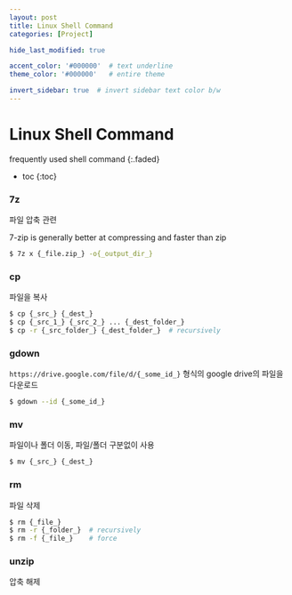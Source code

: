 ```yaml
---
layout: post
title: Linux Shell Command
categories: [Project]

hide_last_modified: true

accent_color: '#000000'  # text underline
theme_color: '#000000'   # entire theme

invert_sidebar: true  # invert sidebar text color b/w
---
```


# Linux Shell Command

frequently used shell command
{:.faded}

- toc
{:toc}

### 7z

파일 압축 관련

7-zip is generally better at compressing and faster than zip

~~~sh
$ 7z x {_file.zip_} -o{_output_dir_}
~~~

### cp

파일을 복사
~~~sh
$ cp {_src_} {_dest_}
$ cp {_src_1_} {_src_2_} ... {_dest_folder_}
$ cp -r {_src_folder_} {_dest_folder_}  # recursively
~~~

### gdown

 `https://drive.google.com/file/d/{_some_id_}` 형식의 google drive의 파일을 다운로드

~~~sh
$ gdown --id {_some_id_}
~~~

### mv

파일이나 폴더 이동, 파일/폴더 구분없이 사용

~~~sh
$ mv {_src_} {_dest_}
~~~

### rm

파일 삭제

~~~sh
$ rm {_file_}
$ rm -r {_folder_}  # recursively
$ rm -f {_file_}    # force
~~~

### unzip

압축 해제

